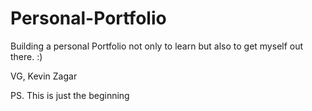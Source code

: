 # Personal-Portfolio
Building a personal Portfolio not only to learn but also to get myself out there. :)

VG,
Kevin Zagar 

PS. This is just the beginning 

